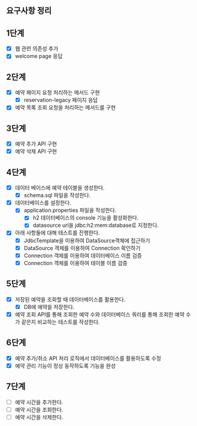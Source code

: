 ## 요구사항 정리

## 1단계

- [x] 웹 관련 의존성 추가
- [x] welcome page 응답

## 2단계

- [x] 예약 페이지 요청 처리하는 메서드 구현
    - [x] reservation-legacy 페이지 응답
- [x] 예약 목록 조회 요청을 처리하는 메서드를 구현

## 3단계

- [x] 예약 추가 API 구현
- [x] 예약 삭제 API 구현

## 4단계

- [x] 데이터 베이스에 예약 테이블을 생성한다.
    - [x] schema.sql 파일을 작성한다.
- [x] 데이터베이스를 설정한다.
    - [x] application.properties 파일을 작성한다.
        - [x] h2 데이터베이스의 console 기능을 활성화한다.
        - [x] datasource url을 jdbc:h2:mem:database로 지정한다.
- [x] 아래 사항들에 대해 테스트를 진행한다.
    - [x] JdbcTemplate을 이용하여 DataSource객체에 접근하기
    - [x] DataSource 객체를 이용하여 Connection 확인하기
    - [x] Connection 객체를 이용하여 데이터베이스 이름 검증
    - [x] Connection 객체를 이용하여 테이블 이름 검증

## 5단계

- [x] 저장된 예약을 조회할 때 데이터베이스를 활용한다.
    - [x] DB에 예약을 저장한다.
- [x] 예약 조회 API를 통해 조회한 예약 수와 데이터베이스 쿼리를 통해 조회한 예약 수가 같은지 비교하는 테스트를 작성한다.

## 6단계

- [x] 예약 추가/취소 API 처리 로직에서 데이터베이스를 활용하도록 수정
- [x] 예약 관리 기능이 정상 동작하도록 기능을 완성

## 7단계

- [ ] 예약 시간을 추가한다.
- [ ] 예약 시간을 조회한다.
- [ ] 예약 시간을 삭제한다.
